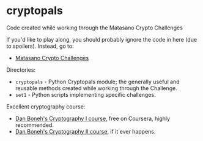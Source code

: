 # cryptopals

Code created while working through the Matasano Crypto Challenges

If you'd like to play along, you should probably ignore the code in here (due to spoilers). Instead, go to:

* [Matasano Crypto Challenges](http://cryptopals.com/)

Directories:

* `cryptopals` - Python Cryptopals module; the generally useful and reusable methods created while working through the Challenge.
* `set1` - Python scripts implementing specific challenges.

Excellent cryptography course:

* [Dan Boneh's Cryptography I course](https://www.coursera.org/course/crypto), free on Coursera, highly recommended.
* [Dan Boneh's Cryptography II course](https://www.coursera.org/course/crypto2), if it ever happens.
